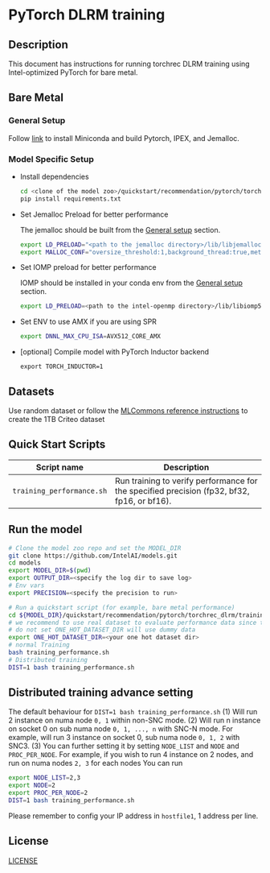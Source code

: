 <!--- 0. Title -->
# PyTorch DLRM training

<!-- 10. Description -->
## Description

This document has instructions for running torchrec DLRM training using
Intel-optimized PyTorch for bare metal.

## Bare Metal
### General Setup
Follow [link](/docs/general/pytorch/BareMetalSetup.md) to install Miniconda and build Pytorch, IPEX, and Jemalloc.

### Model Specific Setup

* Install dependencies
  ```bash
  cd <clone of the model zoo>/quickstart/recommendation/pytorch/torchrec_dlrm
  pip install requirements.txt
  ```

* Set Jemalloc Preload for better performance

  The jemalloc should be built from the [General setup](#general-setup) section.
  ```bash
  export LD_PRELOAD="<path to the jemalloc directory>/lib/libjemalloc.so":$LD_PRELOAD
  export MALLOC_CONF="oversize_threshold:1,background_thread:true,metadata_thp:auto"
  ```

* Set IOMP preload for better performance

  IOMP should be installed in your conda env from the [General setup](#general-setup) section.
  ```bash
  export LD_PRELOAD=<path to the intel-openmp directory>/lib/libiomp5.so:$LD_PRELOAD
  ```

* Set ENV to use AMX if you are using SPR
  ```bash
  export DNNL_MAX_CPU_ISA=AVX512_CORE_AMX
  ```

* [optional] Compile model with PyTorch Inductor backend
  ```shell
  export TORCH_INDUCTOR=1
  ```

## Datasets

Use random dataset or follow the [MLCommons reference instructions](https://github.com/mlcommons/training/tree/00f04c57d589721aabce4618922780d29f73cf4e/recommendation_v2/torchrec_dlrm#create-the-synthetic-multi-hot-dataset) to create the 1TB Criteo dataset

## Quick Start Scripts

| Script name | Description |
|-------------|-------------|
| `training_performance.sh` | Run training to verify performance for the specified precision (fp32, bf32, fp16, or bf16). |

## Run the model

```bash
# Clone the model zoo repo and set the MODEL_DIR
git clone https://github.com/IntelAI/models.git
cd models
export MODEL_DIR=$(pwd)
export OUTPUT_DIR=<specify the log dir to save log>
# Env vars
export PRECISION=<specify the precision to run>

# Run a quickstart script (for example, bare metal performance)
cd ${MODEL_DIR}/quickstart/recommendation/pytorch/torchrec_dlrm/training/cpu
# we recommend to use real dataset to evaluate performance data since the performance will highly related with input data distribution
# do not set ONE_HOT_DATASET_DIR will use dummy data
export ONE_HOT_DATASET_DIR=<your one hot dataset dir>
# normal Training
bash training_performance.sh
# Distributed training
DIST=1 bash training_performance.sh
```

## Distributed training advance setting
The default behaviour for `DIST=1 bash training_performance.sh`
(1) Will run 2 instance on numa node `0, 1` within non-SNC mode.
(2) Will run n instance on socket 0 on sub numa node `0, 1, ..., n` with SNC-N mode. For example, will run 3 instance on socket 0, sub numa node `0, 1, 2` with SNC3.
(3) You can further setting it by setting `NODE_LIST` and `NODE` and `PROC_PER_NODE`. For example, if you wish to run 4 instance on 2 nodes, and run on numa nodes `2, 3` for each nodes
You can run
```bash
export NODE_LIST=2,3
export NODE=2
export PROC_PER_NODE=2
DIST=1 bash training_performance.sh
```
Please remember to config your IP address in `hostfile1`, 1 address per line.


<!--- 80. License -->
## License

[LICENSE](/LICENSE)
